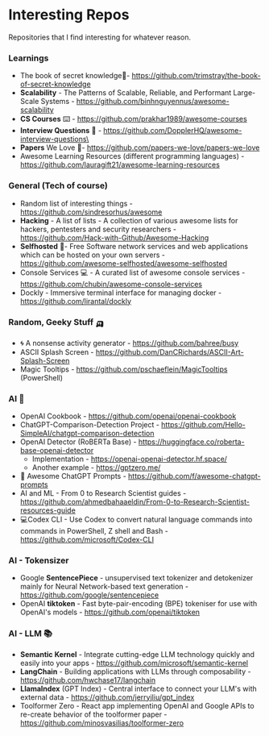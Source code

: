 # Interesting Repos
Repositories that I find interesting for whatever reason.

### Learnings
* The book of secret knowledge📔- https://github.com/trimstray/the-book-of-secret-knowledge
* **Scalability** - The Patterns of Scalable, Reliable, and Performant Large-Scale Systems - https://github.com/binhnguyennus/awesome-scalability
* **CS Courses** ⌨️ - https://github.com/prakhar1989/awesome-courses
* **Interview Questions** 🤔 - https://github.com/DopplerHQ/awesome-interview-questions\
* **Papers** We Love 📜- https://github.com/papers-we-love/papers-we-love
* Awesome Learning Resources (different programming languages) - https://github.com/lauragift21/awesome-learning-resources

### General (Tech of course)
* Random list of interesting things - https://github.com/sindresorhus/awesome
* **Hacking**  - A list of lists - A collection of various awesome lists for hackers, pentesters and security researchers - https://github.com/Hack-with-Github/Awesome-Hacking
* **Selfhosted** 💾-  Free Software network services and web applications which can be hosted on your own servers - https://github.com/awesome-selfhosted/awesome-selfhosted
* Console Services 💻 - A curated list of awesome console services -  https://github.com/chubin/awesome-console-services
* Dockly - Immersive terminal interface for managing docker - https://github.com/lirantal/dockly

### Random, Geeky Stuff 🛺
* 🌀 A nonsense activity generator - https://github.com/bahree/busy
* ASCII Splash Screen - https://github.com/DanCRichards/ASCII-Art-Splash-Screen
* Magic Tooltips - https://github.com/pschaeflein/MagicTooltips (PowerShell)

### AI 🤖
* OpenAI Cookbook - https://github.com/openai/openai-cookbook
* ChatGPT-Comparison-Detection Project - https://github.com/Hello-SimpleAI/chatgpt-comparison-detection
* OpenAI Detector (RoBERTa Base) - https://huggingface.co/roberta-base-openai-detector
  * Implementation - https://openai-openai-detector.hf.space/
  * Another example - https://gptzero.me/
 * 🧠 Awesome ChatGPT Prompts - https://github.com/f/awesome-chatgpt-prompts
 * AI and ML - From 0 to Research Scientist guides - https://github.com/ahmedbahaaeldin/From-0-to-Research-Scientist-resources-guide
 * 💻Codex CLI - Use Codex to convert natural language commands into commands in PowerShell, Z shell and Bash - https://github.com/microsoft/Codex-CLI

### AI - Tokensizer 
* Google **SentencePiece** - unsupervised text tokenizer and detokenizer mainly for Neural Network-based text generation - https://github.com/google/sentencepiece
* OpenAI **tiktoken** - Fast byte-pair-encoding (BPE) tokeniser for use with OpenAI's models - https://github.com/openai/tiktoken

### AI - LLM 📚
* **Semantic Kernel** - Integrate cutting-edge LLM technology quickly and easily into your apps - https://github.com/microsoft/semantic-kernel
* **LangChain** - Building applications with LLMs through composability - https://github.com/hwchase17/langchain
* **LlamaIndex** (GPT Index) - Central interface to connect your LLM's with external data - https://github.com/jerryjliu/gpt_index
* Toolformer Zero - React app implementing OpenAI and Google APIs to re-create behavior of the toolformer paper - https://github.com/minosvasilias/toolformer-zero
